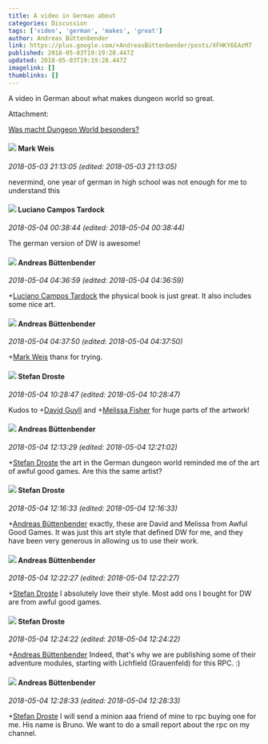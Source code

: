 ```yaml
---
title: A video in German about
categories: Discussion
tags: ['video', 'german', 'makes', 'great']
author: Andreas Büttenbender
link: https://plus.google.com/+AndreasBüttenbender/posts/XFHKY6EAzM7
published: 2018-05-03T19:19:28.447Z
updated: 2018-05-03T19:19:28.447Z
imagelink: []
thumblinks: []
---
```


A video in German about what makes dungeon world so great. 


Attachment:

<a href='https://youtu.be/vVFvUrVVwIE'>Was macht Dungeon World besonders?</a>


<div id='comment z12pgr34ateiufupo04cgzp44pf3x5jr5og0k'>
  <h4><img src='{{site.baseurl}}//images/avatars/102532126904257134510_photo.jpg'> Mark Weis</h4>
      <p><cite>2018-05-03 21:13:05 (edited: 2018-05-03 21:13:05)</cite></p>
        <p>nevermind, one year of german in high school was not enough for me to understand this</p>
</div>
        

<div id='comment z12pgr34ateiufupo04cgzp44pf3x5jr5og0k'>
  <h4><img src='{{site.baseurl}}//images/avatars/112023055538651823785_photo.jpg'> Luciano Campos Tardock</h4>
      <p><cite>2018-05-04 00:38:44 (edited: 2018-05-04 00:38:44)</cite></p>
        <p>The german version of DW is awesome!</p>
</div>
        

<div id='comment z12pgr34ateiufupo04cgzp44pf3x5jr5og0k'>
  <h4><img src='{{site.baseurl}}//images/avatars/114699826006450322431_photo.jpg'> Andreas Büttenbender</h4>
      <p><cite>2018-05-04 04:36:59 (edited: 2018-05-04 04:36:59)</cite></p>
        <p><span class="proflinkWrapper"><span class="proflinkPrefix">+</span><a class="proflink" href="https://plus.google.com/112023055538651823785" oid="112023055538651823785">Luciano Campos Tardock</a></span> the physical book is just great. It also includes some nice art.</p>
</div>
        

<div id='comment z12pgr34ateiufupo04cgzp44pf3x5jr5og0k'>
  <h4><img src='{{site.baseurl}}//images/avatars/114699826006450322431_photo.jpg'> Andreas Büttenbender</h4>
      <p><cite>2018-05-04 04:37:50 (edited: 2018-05-04 04:37:50)</cite></p>
        <p><span class="proflinkWrapper"><span class="proflinkPrefix">+</span><a class="proflink" href="https://plus.google.com/102532126904257134510" oid="102532126904257134510">Mark Weis</a></span> thanx for trying.</p>
</div>
        

<div id='comment z12pgr34ateiufupo04cgzp44pf3x5jr5og0k'>
  <h4><img src='{{site.baseurl}}//images/avatars/113725005296559555674_photo.jpg'> Stefan Droste</h4>
      <p><cite>2018-05-04 10:28:47 (edited: 2018-05-04 10:28:47)</cite></p>
        <p>Kudos to <span class="proflinkWrapper"><span class="proflinkPrefix">+</span><a class="proflink" href="https://plus.google.com/117134143142507309944" oid="117134143142507309944">David Guyll</a></span> and <span class="proflinkWrapper"><span class="proflinkPrefix">+</span><a class="proflink" href="https://plus.google.com/104623400813415689503" oid="104623400813415689503">Melissa Fisher</a></span> for huge parts of the artwork!</p>
</div>
        

<div id='comment z12pgr34ateiufupo04cgzp44pf3x5jr5og0k'>
  <h4><img src='{{site.baseurl}}//images/avatars/114699826006450322431_photo.jpg'> Andreas Büttenbender</h4>
      <p><cite>2018-05-04 12:13:29 (edited: 2018-05-04 12:21:02)</cite></p>
        <p><span class="proflinkWrapper"><span class="proflinkPrefix">+</span><a class="proflink" href="https://plus.google.com/113725005296559555674" oid="113725005296559555674">Stefan Droste</a></span> the art in the German dungeon world reminded me of the art of awful good games. Are this the same artist?</p>
</div>
        

<div id='comment z12pgr34ateiufupo04cgzp44pf3x5jr5og0k'>
  <h4><img src='{{site.baseurl}}//images/avatars/113725005296559555674_photo.jpg'> Stefan Droste</h4>
      <p><cite>2018-05-04 12:16:33 (edited: 2018-05-04 12:16:33)</cite></p>
        <p><span class="proflinkWrapper"><span class="proflinkPrefix">+</span><a class="proflink" href="https://plus.google.com/114699826006450322431" oid="114699826006450322431">Andreas Büttenbender</a></span> exactly, these are David and Melissa from Awful Good Games. It was just this art style that defined DW for me, and they have been very generous in allowing us to use their work.</p>
</div>
        

<div id='comment z12pgr34ateiufupo04cgzp44pf3x5jr5og0k'>
  <h4><img src='{{site.baseurl}}//images/avatars/114699826006450322431_photo.jpg'> Andreas Büttenbender</h4>
      <p><cite>2018-05-04 12:22:27 (edited: 2018-05-04 12:22:27)</cite></p>
        <p><span class="proflinkWrapper"><span class="proflinkPrefix">+</span><a class="proflink" href="https://plus.google.com/113725005296559555674" oid="113725005296559555674">Stefan Droste</a></span> I absolutely love their style. Most add ons I bought for DW are from awful good games.</p>
</div>
        

<div id='comment z12pgr34ateiufupo04cgzp44pf3x5jr5og0k'>
  <h4><img src='{{site.baseurl}}//images/avatars/113725005296559555674_photo.jpg'> Stefan Droste</h4>
      <p><cite>2018-05-04 12:24:22 (edited: 2018-05-04 12:24:22)</cite></p>
        <p><span class="proflinkWrapper"><span class="proflinkPrefix">+</span><a class="proflink" href="https://plus.google.com/114699826006450322431" oid="114699826006450322431">Andreas Büttenbender</a></span> Indeed, that&#39;s why we are publishing some of  their adventure modules, starting with Lichfield (Grauenfeld) for this RPC. :)</p>
</div>
        

<div id='comment z12pgr34ateiufupo04cgzp44pf3x5jr5og0k'>
  <h4><img src='{{site.baseurl}}//images/avatars/114699826006450322431_photo.jpg'> Andreas Büttenbender</h4>
      <p><cite>2018-05-04 12:28:33 (edited: 2018-05-04 12:28:33)</cite></p>
        <p><span class="proflinkWrapper"><span class="proflinkPrefix">+</span><a class="proflink" href="https://plus.google.com/113725005296559555674" oid="113725005296559555674">Stefan Droste</a></span> I will send a minion aaa friend of mine to rpc buying one for me. His name is Bruno. We want to do a small report about the rpc on my channel.</p>
</div>
        